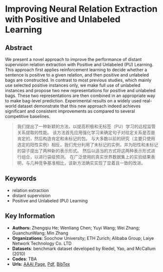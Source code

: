 # Improving Neural Relation Extraction with Positive and Unlabeled Learning
## Abstract
We present a novel approach to improve the performance of distant supervision relation extraction with Positive and Unlabeled (PU) Learning. This approach first applies reinforcement learning to decide whether a sentence is positive to a given relation, and then positive and unlabeled bags are constructed. In contrast to most previous studies, which mainly use selected positive instances only, we make full use of unlabeled instances and propose two new representations for positive and unlabeled bags. These two representations are then combined in an appropriate way to make bag-level prediction. Experimental results on a widely used real-world dataset demonstrate that this new approach indeed achieves significant and consistent improvements as compared to several competitive baselines.
> 我们提出了一种新颖的方法，以提高积极和无标签（PU）学习的远程监管关系提取的性能。 该方法首先应用强化学习来确定句子对给定关系是否是肯定的，然后构造肯定和未标记的包。 与大多数以前的研究（主要只使用选定的阳性实例）相反，我们充分利用了未标记的实例，并为阳性和未标记的袋子提出了两种新的表示形式。 然后以适当的方式将这两种表示形式进行组合，以进行袋级预测。 在广泛使用的真实世界数据集上的实验结果表明，与几种竞争基准相比，该新方法确实实现了显着且一致的改进。
## Keywords
- relation extraction
- distant supervision
- Positive and Unlabeled (PU) Learning
## Key Information
- **Authors:** Zhengqiu He; Wenliang Chen; Yuyi Wang; Wei Zhang; GuanchunWang; Min Zhang
- **Organizations**: Soochow University; ETH Zurich; Alibaba Group; Laiye Network Technology Co. LTD
- **Datasets**: benchmark dataset developed by Riedel, Yao, and McCallum (2010)
- **Codes**: TBA
- **Urls:** [AAAI Page](https://ojs.aaai.org//index.php/AAAI/article/view/6300/), [Pdf](pdf/6300-Article%20Text-9525-1-10-20200516.pdf), [BibTex](https://ojs.aaai.org/index.php/AAAI/citationstylelanguage/download/bibtex?submissionId=6300&publicationId=4666)

